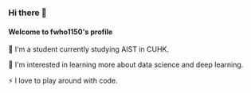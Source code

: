 ### Hi there 👋
#### Welcome to fwho1150's profile

🌱 I'm a student currently studying AIST in CUHK.

🔭 I'm interested in learning more about data science and deep learning.

⚡ I love to play around with code.



<!--
**fwho1150/fwho1150** is a ✨ _special_ ✨ repository because its `README.md` (this file) appears on your GitHub profile.

Here are some ideas to get you started:

- 🔭 I’m currently working on ...
- 🌱 I’m currently learning ...
- 👯 I’m looking to collaborate on ...
- 🤔 I’m looking for help with ...
- 💬 Ask me about ...
- 📫 How to reach me: ...
- 😄 Pronouns: ...
- ⚡ Fun fact: ...
-->


